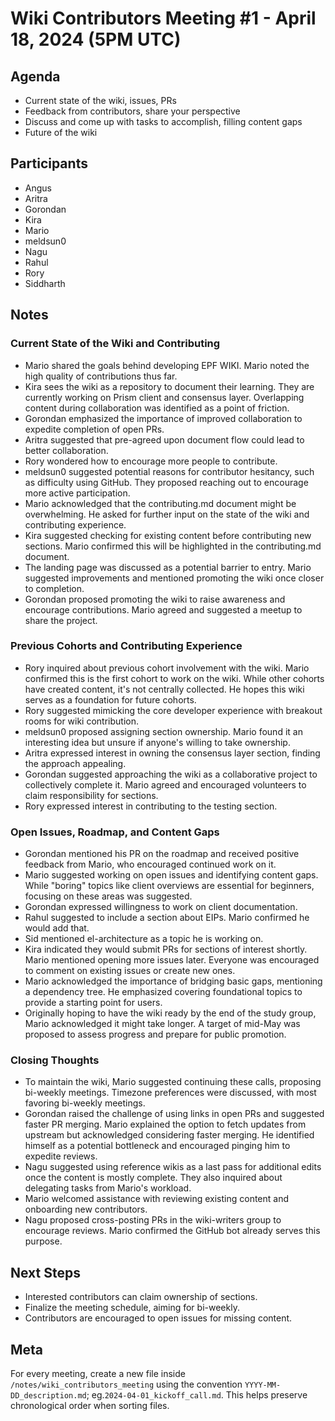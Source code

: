 # Wiki Contributors Meeting #1 - April 18, 2024 (5PM UTC)

## Agenda

- Current state of the wiki, issues, PRs
- Feedback from contributors, share your perspective
- Discuss and come up with tasks to accomplish, filling content gaps
- Future of the wiki

## Participants

- Angus
- Aritra
- Gorondan
- Kira
- Mario
- meldsun0
- Nagu
- Rahul
- Rory
- Siddharth

## Notes

### Current State of the Wiki and Contributing

- Mario shared the goals behind developing EPF WIKI. Mario noted the high quality of contributions thus far.
- Kira sees the wiki as a repository to document their learning. They are currently working on Prism client and consensus layer. Overlapping content during collaboration was identified as a point of friction.
- Gorondan emphasized the importance of improved collaboration to expedite completion of open PRs.
- Aritra suggested that pre-agreed upon document flow could lead to better collaboration.
- Rory wondered how to encourage more people to contribute.
- meldsun0 suggested potential reasons for contributor hesitancy, such as difficulty using GitHub. They proposed reaching out to encourage more active participation.
- Mario acknowledged that the contributing.md document might be overwhelming. He asked for further input on the state of the wiki and contributing experience.
- Kira suggested checking for existing content before contributing new sections. Mario confirmed this will be highlighted in the contributing.md document.
- The landing page was discussed as a potential barrier to entry. Mario suggested improvements and mentioned promoting the wiki once closer to completion.
- Gorondan proposed promoting the wiki to raise awareness and encourage contributions. Mario agreed and suggested a meetup to share the project.

### Previous Cohorts and Contributing Experience

- Rory inquired about previous cohort involvement with the wiki. Mario confirmed this is the first cohort to work on the wiki. While other cohorts have created content, it's not centrally collected. He hopes this wiki serves as a foundation for future cohorts.
- Rory suggested mimicking the core developer experience with breakout rooms for wiki contribution.
- meldsun0 proposed assigning section ownership. Mario found it an interesting idea but unsure if anyone's willing to take ownership.
- Aritra expressed interest in owning the consensus layer section, finding the approach appealing.
- Gorondan suggested approaching the wiki as a collaborative project to collectively complete it. Mario agreed and encouraged volunteers to claim responsibility for sections.
- Rory expressed interest in contributing to the testing section.

### Open Issues, Roadmap, and Content Gaps

- Gorondan mentioned his PR on the roadmap and received positive feedback from Mario, who encouraged continued work on it.
- Mario suggested working on open issues and identifying content gaps. While "boring" topics like client overviews are essential for beginners, focusing on these areas was suggested.
- Gorondan expressed willingness to work on client documentation.
- Rahul suggested to include a section about EIPs. Mario confirmed he would add that.
- Sid mentioned el-architecture as a topic he is working on.
- Kira indicated they would submit PRs for sections of interest shortly. Mario mentioned opening more issues later. Everyone was encouraged to comment on existing issues or create new ones.
- Mario acknowledged the importance of bridging basic gaps, mentioning a dependency tree. He emphasized covering foundational topics to provide a starting point for users.
- Originally hoping to have the wiki ready by the end of the study group, Mario acknowledged it might take longer. A target of mid-May was proposed to assess progress and prepare for public promotion.

### Closing Thoughts

- To maintain the wiki, Mario suggested continuing these calls, proposing bi-weekly meetings. Timezone preferences were discussed, with most favoring bi-weekly meetings.
- Gorondan raised the challenge of using links in open PRs and suggested faster PR merging. Mario explained the option to fetch updates from upstream but acknowledged considering faster merging. He identified himself as a potential bottleneck and encouraged pinging him to expedite reviews.
- Nagu suggested using reference wikis as a last pass for additional edits once the content is mostly complete. They also inquired about delegating tasks from Mario's workload.
- Mario welcomed assistance with reviewing existing content and onboarding new contributors.
- Nagu proposed cross-posting PRs in the wiki-writers group to encourage reviews. Mario confirmed the GitHub bot already serves this purpose.

## Next Steps

- Interested contributors can claim ownership of sections.
- Finalize the meeting schedule, aiming for bi-weekly.
- Contributors are encouraged to open issues for missing content.

## Meta

For every meeting, create a new file inside `/notes/wiki_contributors_meeting` using the convention `YYYY-MM-DD_description.md`; eg.`2024-04-01_kickoff_call.md`. This helps preserve chronological order when sorting files.
